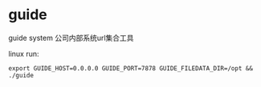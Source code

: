 # guide
guide system
公司内部系统url集合工具

linux run:

```shell
export GUIDE_HOST=0.0.0.0 GUIDE_PORT=7878 GUIDE_FILEDATA_DIR=/opt && ./guide

```
